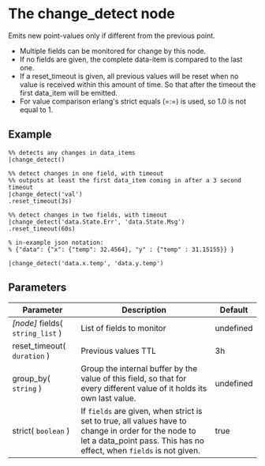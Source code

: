 The change_detect node
=====================

Emits new point-values only if different from the previous point.
 
* Multiple fields can be monitored for change by this node.
* If no fields are given, the complete data-item is compared to the last one.
* If a reset_timeout is given, all previous values will be reset when no value is received within this amount of time.
So that after the timeout the first data_item will be emitted. 
* For value comparison erlang's strict equals (=:=) is used, so 1.0 is not equal to 1.


Example
-------
```dfs  
%% detects any changes in data_items
|change_detect()

%% detect changes in one field, with timeout
%% outputs at least the first data_item coming in after a 3 second timeout
|change_detect('val')
.reset_timeout(3s)

%% detect changes in two fields, with timeout
|change_detect('data.State.Err', 'data.State.Msg')
.reset_timeout(60s) 

% in-example json notation: 
% {"data": {"x": {"temp": 32.4564}, "y" : {"temp" : 31.15155}} }

|change_detect('data.x.temp', 'data.y.temp')

```

Parameters
----------

| Parameter                        | Description                                                                                                                                                                  | Default   |
|----------------------------------|------------------------------------------------------------------------------------------------------------------------------------------------------------------------------|-----------|
| _[node]_ fields( `string_list` ) | List of fields to monitor                                                                                                                                                    | undefined |
| reset_timeout( `duration` )      | Previous values TTL                                                                                                                                                          | 3h        |
| group_by( `string` )             | Group the internal buffer by the value of this field, so that for every different value of it holds its own last value.                                                      | undefined |
| strict( `boolean` )              | If `fields` are given, when strict is set to true, all values have to change in order for the node to let a data_point pass. This has no effect, when `fields` is not given. | true      |
 